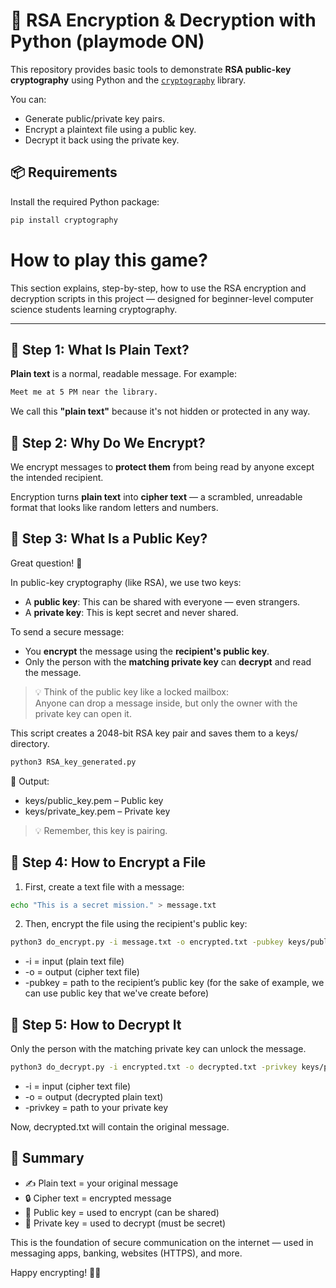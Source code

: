# 🔐 RSA Encryption & Decryption with Python (playmode ON) 

This repository provides basic tools to demonstrate **RSA public-key cryptography** using Python and the [`cryptography`](https://cryptography.io/en/latest/) library.

You can:
- Generate public/private key pairs.
- Encrypt a plaintext file using a public key.
- Decrypt it back using the private key.


## 📦 Requirements

Install the required Python package:

```bash
pip install cryptography
```


# How to play this game?

This section explains, step-by-step, how to use the RSA encryption and decryption scripts in this project — designed for beginner-level computer science students learning cryptography.

---

## 🔹 Step 1: What Is Plain Text?

**Plain text** is a normal, readable message. For example:

```bash
Meet me at 5 PM near the library.
```
We call this **"plain text"** because it's not hidden or protected in any way.


## 🔹 Step 2: Why Do We Encrypt?

We encrypt messages to **protect them** from being read by anyone except the intended recipient.

Encryption turns **plain text** into **cipher text** — a scrambled, unreadable format that looks like random letters and numbers.


## 🔹 Step 3: What Is a Public Key?

Great question! 🔑

In public-key cryptography (like RSA), we use two keys:

- A **public key**: This can be shared with everyone — even strangers.
- A **private key**: This is kept secret and never shared.

To send a secure message:
- You **encrypt** the message using the **recipient's public key**.
- Only the person with the **matching private key** can **decrypt** and read the message.

> 💡 Think of the public key like a locked mailbox:  
> Anyone can drop a message inside, but only the owner with the private key can open it.


This script creates a 2048-bit RSA key pair and saves them to a keys/ directory.
```bash
python3 RSA_key_generated.py
```
🔧 Output:
- keys/public_key.pem – Public key
- keys/private_key.pem – Private key

> 💡 Remember, this key is pairing.   

## 🔹 Step 4: How to Encrypt a File

1. First, create a text file with a message:
```bash
echo "This is a secret mission." > message.txt
```

2. Then, encrypt the file using the recipient's public key:
```bash
python3 do_encrypt.py -i message.txt -o encrypted.txt -pubkey keys/public_key.pem
```
- -i = input (plain text file)
- -o = output (cipher text file)
- -pubkey = path to the recipient’s public key (for the sake of example, we can use public key that we've create before)

## 🔹 Step 5: How to Decrypt It
Only the person with the matching private key can unlock the message.
```bash
python3 do_decrypt.py -i encrypted.txt -o decrypted.txt -privkey keys/private_key.pem
```
- -i = input (cipher text file)
- -o = output (decrypted plain text)
- -privkey = path to your private key

Now, decrypted.txt will contain the original message.

## 🧠 Summary
- ✍️ Plain text = your original message
- 🔒 Cipher text = encrypted message
- 🔑 Public key = used to encrypt (can be shared)
- 🔐 Private key = used to decrypt (must be secret)

This is the foundation of secure communication on the internet — used in messaging apps, banking, websites (HTTPS), and more.

Happy encrypting! 🔐✨

